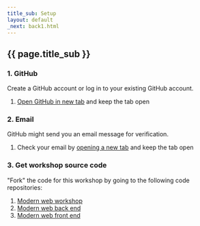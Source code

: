 ```yaml
---
title_sub: Setup
layout: default
_next: back1.html
---
```


## {{ page.title_sub }}

### 1. GitHub

Create a GitHub account or log in to your existing GitHub account.

1. <a href="https://github.com" target="_blank">Open GitHub in new tab</a> and keep the tab open

### 2. Email

GitHub might send you an email message for verification.

1. Check your email by <a href="" target="_blank">opening a new tab</a> and keep the tab open

### 3. Get workshop source code

"Fork" the code for this workshop by going to the following code repositories:

1. [Modern web workshop](https://github.com/brianzelip/modern-web-workshop)
2. [Modern web back end](https://github.com/brianzelip/modern-web-back-end)
3. [Modern web front end](https://github.com/brianzelip/modern-web-front-end)
